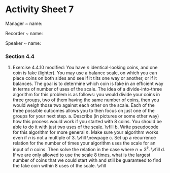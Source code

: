 # Activity Sheet 7

Manager
  ~ name:

Recorder
  ~ name:

Speaker
  ~ name:

### Section 4.4

1. Exercise 4.4.10 modified: You have $n$ identical-looking coins, and one coin is fake (lighter). You may use a balance scale, on which you can place coins on both sides and see if it tilts one way or another, or if it balances. The goal is to determine which coin is fake in an efficient way in terms of number of uses of the scale. The idea of a divide-into-three algorithm for this problem is as follows: you would divide your coins in three groups, two of them having the same number of coins, then you would weigh those two against each other on the scale. Each of the three possible outcomes allows you to then focus on just one of the groups for your next step.
    a. Describe (in pictures or some other way) how this process would work if you started with 8 coins. You should be able to do it with just two uses of the scale.
    \vfill
    b. Write pseudocode for this algorithm for more general $n$. Make sure your algorithm works even if $n$ is not a multiple of $3$.
    \vfill
    \newpage
    c. Set up a recurrence relation for the number of times your algorithm uses the scale for an input of $n$ coins. Then solve the relation in the case where $n=3^k$.
    \vfill
    d. If we are only allowed to use the scale $8$ times, what is the largest number of coins that we could start with and still be guaranteed to find the fake coin within $8$ uses of the scale.
    \vfill
